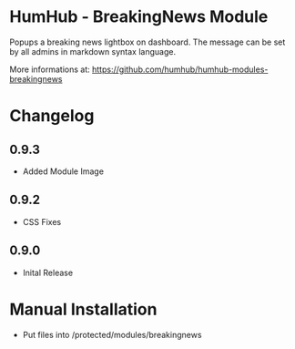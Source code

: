 HumHub - BreakingNews Module
============================

Popups a breaking news lightbox on dashboard. The message can be set by all admins
in markdown syntax language.

More informations at: 
<https://github.com/humhub/humhub-modules-breakingnews>


# Changelog

## 0.9.3
* Added Module Image

## 0.9.2
* CSS Fixes

## 0.9.0
* Inital Release

# Manual Installation
* Put files into /protected/modules/breakingnews 
